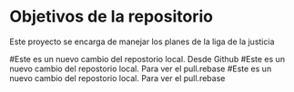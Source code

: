 # Objetivos de la repositorio

Este proyecto se encarga de manejar los planes de la liga de la justicia


#Este es un nuevo cambio del repostorio local. Desde Github
#Este es un nuevo cambio del repostorio local. Para ver el pull.rebase
#Este es un nuevo cambio del repostorio local. Para ver el pull.rebase  
